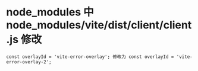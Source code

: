 # node_modules 中 node_modules/vite/dist/client/client.js 修改

`const overlayId = 'vite-error-overlay'; 修改为 const overlayId = 'vite-error-overlay-2'; `

